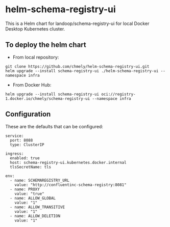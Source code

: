 # helm-schema-registry-ui
This is a Helm chart for landoop/schema-registry-ui for local Docker Desktop Kubernetes cluster.

## To deploy the helm chart
- From local repository:
```
git clone https://github.com/chmely/helm-schema-registry-ui.git
helm upgrade --install schema-registry-ui ./helm-schema-registry-ui --namespace infra
```
- From Docker Hub:
```
helm upgrade --install schema-registry-ui oci://registry-1.docker.io/chmely/schema-registry-ui --namespace infra
```

## Configuration
These are the defaults that can be configured:
```
service:
  port: 8088
  type: ClusterIP

ingress:
  enabled: true
  host: schema-registry-ui.kubernetes.docker.internal
  tlsSecretName: tls

env:
  - name: SCHEMAREGISTRY_URL
    value: "http://confluentinc-schema-registry:8081"
  - name: PROXY
    value: "true"
  - name: ALLOW_GLOBAL
    value: "1"
  - name: ALLOW_TRANSITIVE
    value: "1"
  - name: ALLOW_DELETION
    value: "1"
```

